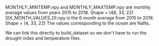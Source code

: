 MONTHLY_MINTEMP.npy and MONTHLY_MAXTEMP.npy are monthly average values from years 2015 to 2018. Shape = (48, 33, 22)
SIX_MONTH_VALUES_DI.npy is the 6 month average from 2015 to 2018. Shape = (4, 33, 22)
The values corresponding to the ocean are NaNs.

We can link this directly to build_dataset so we don't have to run the drought index and temperature files.
